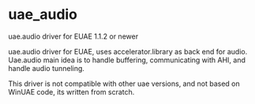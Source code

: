 # uae_audio
uae.audio driver for EUAE 1.1.2 or newer

uae.audio driver for EUAE, uses accelerator.library as back end for audio. 
Uae.audio main idea is to handle buffering, communicating with AHI, and handle audio tunneling.

This driver is not compatible with other uae versions, and not based on WinUAE code, its written from scratch.
